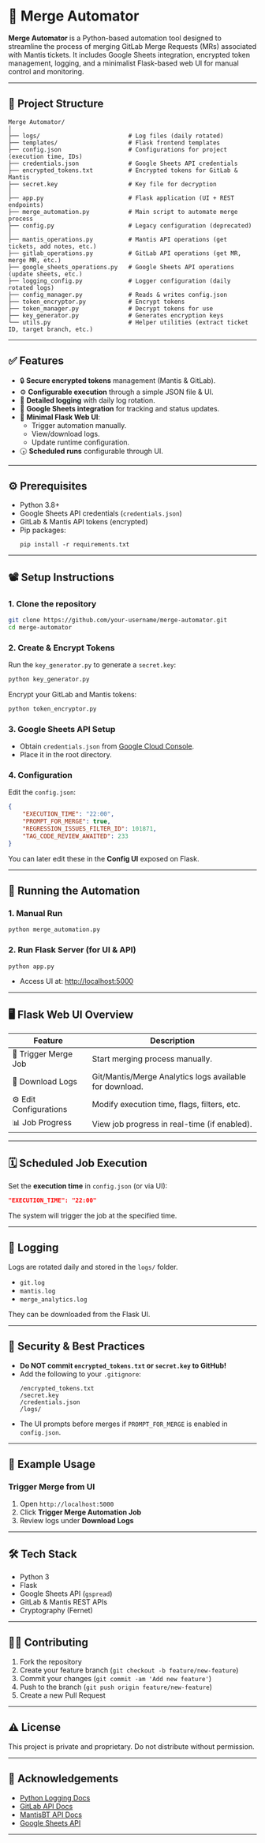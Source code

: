# 🚀 Merge Automator

**Merge Automator** is a Python-based automation tool designed to streamline the process of merging GitLab Merge Requests (MRs) associated with Mantis tickets. It includes Google Sheets integration, encrypted token management, logging, and a minimalist Flask-based web UI for manual control and monitoring.

---

## 📂 Project Structure

```
Merge Automator/
│
├── logs/                         # Log files (daily rotated)
├── templates/                    # Flask frontend templates
├── config.json                   # Configurations for project (execution time, IDs)
├── credentials.json              # Google Sheets API credentials
├── encrypted_tokens.txt          # Encrypted tokens for GitLab & Mantis
├── secret.key                    # Key file for decryption
│
├── app.py                        # Flask application (UI + REST endpoints)
├── merge_automation.py           # Main script to automate merge process
├── config.py                     # Legacy configuration (deprecated)
│
├── mantis_operations.py          # Mantis API operations (get tickets, add notes, etc.)
├── gitlab_operations.py          # GitLab API operations (get MR, merge MR, etc.)
├── google_sheets_operations.py   # Google Sheets API operations (update sheets, etc.)
├── logging_config.py             # Logger configuration (daily rotated logs)
├── config_manager.py             # Reads & writes config.json
├── token_encryptor.py            # Encrypt tokens
├── token_manager.py              # Decrypt tokens for use
├── key_generator.py              # Generates encryption keys
└── utils.py                      # Helper utilities (extract ticket ID, target branch, etc.)
```

---

## ✅ Features

- 🔒 **Secure encrypted tokens** management (Mantis & GitLab).
- ⚙️ **Configurable execution** through a simple JSON file & UI.
- 📝 **Detailed logging** with daily log rotation.
- 📄 **Google Sheets integration** for tracking and status updates.
- 🔹 **Minimal Flask Web UI**:
  - Trigger automation manually.
  - View/download logs.
  - Update runtime configuration.
- 🕟️ **Scheduled runs** configurable through UI.

---

## ⚙️ Prerequisites

- Python 3.8+
- Google Sheets API credentials (`credentials.json`)
- GitLab & Mantis API tokens (encrypted)
- Pip packages:
  ```
  pip install -r requirements.txt
  ```

---

## 📽️ Setup Instructions

### 1. **Clone the repository**
```bash
git clone https://github.com/your-username/merge-automator.git
cd merge-automator
```

### 2. **Create & Encrypt Tokens**
Run the `key_generator.py` to generate a `secret.key`:
```bash
python key_generator.py
```

Encrypt your GitLab and Mantis tokens:
```bash
python token_encryptor.py
```

### 3. **Google Sheets API Setup**
- Obtain `credentials.json` from [Google Cloud Console](https://console.cloud.google.com/).
- Place it in the root directory.

### 4. **Configuration**
Edit the `config.json`:
```json
{
    "EXECUTION_TIME": "22:00",
    "PROMPT_FOR_MERGE": true,
    "REGRESSION_ISSUES_FILTER_ID": 101871,
    "TAG_CODE_REVIEW_AWAITED": 233
}
```

You can later edit these in the **Config UI** exposed on Flask.

---

## 🚀 Running the Automation

### 1. **Manual Run**
```bash
python merge_automation.py
```

### 2. **Run Flask Server (for UI & API)**
```bash
python app.py
```
- Access UI at: [http://localhost:5000](http://localhost:5000)

---

## 🖥️ Flask Web UI Overview

| Feature                  | Description                               |
|--------------------------|-------------------------------------------|
| 🔘 Trigger Merge Job     | Start merging process manually.           |
| 👅 Download Logs         | Git/Mantis/Merge Analytics logs available for download. |
| ⚙️ Edit Configurations   | Modify execution time, flags, filters, etc. |
| 📊 Job Progress          | View job progress in real-time (if enabled). |

---

## 🗓️ Scheduled Job Execution
Set the **execution time** in `config.json` (or via UI):
```json
"EXECUTION_TIME": "22:00"
```
The system will trigger the job at the specified time.

---

## 📜 Logging
Logs are rotated daily and stored in the `logs/` folder.
- `git.log`
- `mantis.log`
- `merge_analytics.log`

They can be downloaded from the Flask UI.

---

## 🔐 Security & Best Practices

- **Do NOT commit `encrypted_tokens.txt` or `secret.key` to GitHub!**
- Add the following to your `.gitignore`:
  ```
  /encrypted_tokens.txt
  /secret.key
  /credentials.json
  /logs/
  ```
- The UI prompts before merges if `PROMPT_FOR_MERGE` is enabled in `config.json`.

---

## 📄 Example Usage

### Trigger Merge from UI
1. Open `http://localhost:5000`
2. Click **Trigger Merge Automation Job**
3. Review logs under **Download Logs**

---

## 🛠️ Tech Stack

- Python 3
- Flask
- Google Sheets API (`gspread`)
- GitLab & Mantis REST APIs
- Cryptography (Fernet)

---

## 🧑‍💻 Contributing

1. Fork the repository
2. Create your feature branch (`git checkout -b feature/new-feature`)
3. Commit your changes (`git commit -am 'Add new feature'`)
4. Push to the branch (`git push origin feature/new-feature`)
5. Create a new Pull Request

---

## ⚠️ License

This project is private and proprietary. Do not distribute without permission.

---

## 🙌 Acknowledgements
- [Python Logging Docs](https://docs.python.org/3/library/logging.html)
- [GitLab API Docs](https://docs.gitlab.com/ee/api/)
- [MantisBT API Docs](https://documenter.getpostman.com/view/29959/mantis-bug-tracker-rest-api/7Lt6zkP)
- [Google Sheets API](https://developers.google.com/sheets/api)

---

